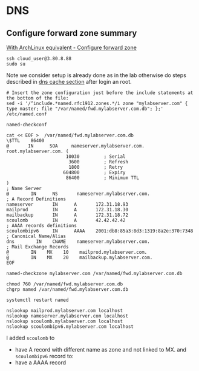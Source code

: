 # DNS 

## Configure forward zone summary

[With ArchLinux equivalent - Configure forward zone](with-archlinux-p2-1-summary-configure-forward-zone.md)
 
<!--
We automate this with a sed
https://fabianlee.org/2018/10/28/linux-using-sed-to-insert-lines-before-or-after-a-match/

````
vim /etc/named.conf
# Insert the zone configuration just before the include statements at the bottom of the file:

zone "mylabserver.com" {
type master;
file "/var/named/fwd.mylabserver.com.db";
};
````

-->


````
ssh cloud_user@3.80.8.88
sudo su
````

Note we consider setup is already done as in the lab otherwise do steps described in [dns cache section](p1-1-dns-cache.md) after login an root.

````
# Insert the zone configuration just before the include statements at the bottom of the file:
sed -i '/^include.*named.rfc1912.zones.*/i zone "mylabserver.com" { type master; file "/var/named/fwd.mylabserver.com.db"; };' /etc/named.conf

named-checkconf

cat << EOF >  /var/named/fwd.mylabserver.com.db
\$TTL    86400
@       IN      SOA     nameserver.mylabserver.com. root.mylabserver.com. (
                      10030         ; Serial
                       3600         ; Refresh
                       1800         ; Retry
                     604800         ; Expiry
                      86400         ; Minimum TTL
)
; Name Server
@        IN      NS       nameserver.mylabserver.com.
; A Record Definitions
nameserver       IN      A       172.31.18.93
mailprod         IN      A       172.31.18.30
mailbackup       IN      A       172.31.18.72
scoulomb         IN      A       42.42.42.42
; AAAA records definitions
scoulombipv6     IN      AAAA    2001:db8:85a3:8d3:1319:8a2e:370:7348
; Canonical Name/Alias
dns        IN    CNAME    nameserver.mylabserver.com.
; Mail Exchange Records
@        IN    MX    10    mailprod.mylabserver.com.
@        IN    MX    20    mailbackup.mylabserver.com.
EOF

named-checkzone mylabserver.com /var/named/fwd.mylabserver.com.db

chmod 760 /var/named/fwd.mylabserver.com.db
chgrp named /var/named/fwd.mylabserver.com.db

systemctl restart named

nslookup mailprod.mylabserver.com localhost
nslookup nameserver.mylabserver.com localhost
nslookup scoulomb.mylabserver.com localhost
nslookup scoulombipv6.mylabserver.com localhost
````

I added `scoulomb` to
 - have A record with different name as zone and not linked to MX.
 and `scoulombipv6` record to:
 - have a AAAA record